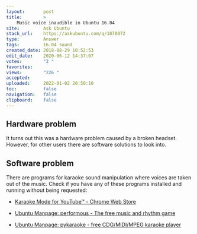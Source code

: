 ```yaml
---
layout:       post
title:        >
    Music voice inaudible in Ubuntu 16.04
site:         Ask Ubuntu
stack_url:    https://askubuntu.com/q/1070072
type:         Answer
tags:         16.04 sound
created_date: 2018-08-29 10:52:53
edit_date:    2020-06-12 14:37:07
votes:        "2 "
favorites:    
views:        "226 "
accepted:     
uploaded:     2022-01-02 20:50:10
toc:          false
navigation:   false
clipboard:    false
---
```


## Hardware problem

It turns out this was a hardware problem caused by a broken headset. However, for other users there are software solutions to look into.

## Software problem

There are programs for karaoke sound manipulation where voices are taken out of the music. Check if you have any of these programs installed and running without being requested:

- [Karaoke Mode for YouTube™ - Chrome Web Store][1]
- [Ubuntu Manpage: performous - The free music and rhythm game][2]
- [Ubuntu Manpage: pykaraoke - free CDG/MIDI/MPEG karaoke player][3]


  [1]: https://chrome.google.com/webstore/detail/karaoke-mode-for-youtube/ghnaglacgepiijbbkpfdoncgfadgkdck?hl=en-GB
  [2]: http://manpages.ubuntu.com/manpages/bionic/man6/performous.6.html
  [3]: http://manpages.ubuntu.com/manpages/bionic/man6/pycdg.6.html
